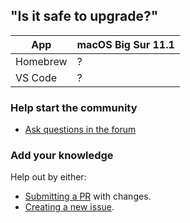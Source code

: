 ## "Is it safe to upgrade?"

App      | macOS Big Sur 11.1
-------- | ------------------
Homebrew | ?
VS Code  | ?    

### Help start the community

* [Ask questions in the forum](https://github.com/dogweather/safe-to-upgrade/discussions)

### Add your knowledge

Help out by either:

* [Submitting a PR](https://github.com/dogweather/safe-to-upgrade/edit/master/README.md) with changes.
* [Creating a new issue](https://github.com/dogweather/safe-to-upgrade/issues).
